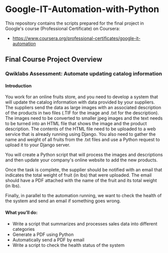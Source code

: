 # Google-IT-Automation-with-Python
This repository contains the scripts prepared for the final project in Google's course (Professional Certificate) on Coursera:
- https://www.coursera.org/professional-certificates/google-it-automation

## Final Course Project Overview
### Qwiklabs Assessment: Automate updating catalog information
#### Introduction
You work for an online fruits store, and you need to develop a system that will update the catalog information with data provided by your suppliers. The suppliers send the data as large images with an associated description of the products in two files (.TIF for the image and .txt for the description). The images need to be converted to smaller jpeg images and the text needs to be turned into an HTML file that shows the image and the product description. The contents of the HTML file need to be uploaded to a web service that is already running using Django. You also need to gather the name and weight of all fruits from the .txt files and use a Python request to upload it to your Django server.

You will create a Python script that will process the images and descriptions and then update your company's online website to add the new products.

Once the task is complete, the supplier should be notified with an email that indicates the total weight of fruit (in lbs) that were uploaded. The email should have a PDF attached with the name of the fruit and its total weight (in lbs).

Finally, in parallel to the automation running, we want to check the health of the system and send an email if something goes wrong.

#### What you’ll do:
- Write a script that summarizes and processes sales data into different categories
- Generate a PDF using Python
- Automatically send a PDF by email
- Write a script to check the health status of the system
